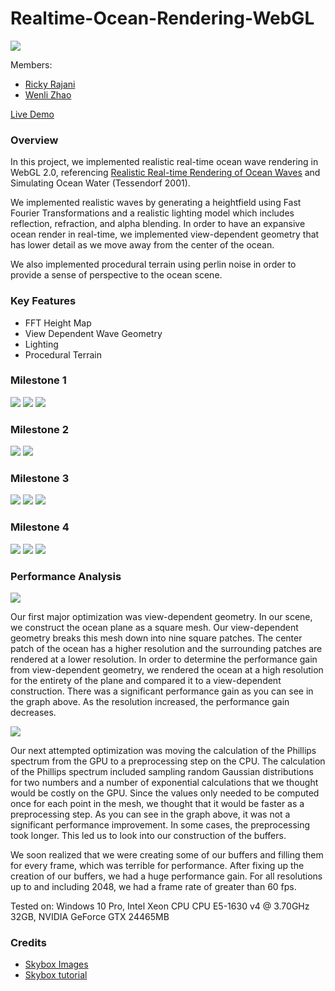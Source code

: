 # Realtime-Ocean-Rendering-WebGL

![](screenshots/Capture512.PNG)

Members: 
* [Ricky Rajani](https://github.com/rickyrajani)
* [Wenli Zhao](https://github.com/wpchop)

[Live Demo](http://rickyrajani.com/Realtime-Ocean-Rendering-WebGL/)

### Overview
In this project, we implemented realistic real-time ocean wave rendering in WebGL 2.0, referencing [Realistic Real-time Rendering of Ocean Waves](https://www.microsoft.com/en-us/research/wp-content/uploads/2016/12/rtwave.pdf) and Simulating Ocean Water (Tessendorf 2001). 

We implemented realistic waves by generating a heightfield using Fast Fourier Transformations and a realistic lighting model which includes reflection, refraction, and alpha blending. In order to have an expansive ocean render in real-time, we
implemented view-dependent geometry that has lower detail as we move away from the center of the ocean.

We also implemented procedural terrain using perlin noise in order to provide a sense of perspective to the ocean scene.

### Key Features

* FFT Height Map
* View Dependent Wave Geometry
* Lighting
* Procedural Terrain

### Milestone 1
![](screenshots/screenshot1.png)
![](screenshots/screenshot3.png)
![](screenshots/screenshot4.png)

### Milestone 2
![](screenshots/screenshot5.png)
![](screenshots/milestone2.png)

### Milestone 3
![](screenshots/Capture.PNG)
![](screenshots/Capture3.PNG)
![](screenshots/Capture4.PNG)

### Milestone 4
![](screenshots/wireframe1.png)
![](screenshots/largewaves.png)
![](screenshots/Capture1024.PNG)

### Performance Analysis
![](screenshots/chart1.png)

Our first major optimization was view-dependent geometry. In our scene, we construct the ocean plane as a square mesh. Our view-dependent geometry breaks this mesh down into nine square patches. The center patch of the ocean has a higher resolution and the surrounding patches are rendered at a lower resolution. In order to determine the performance gain from view-dependent geometry, we rendered the ocean at a high resolution for the entirety of the plane and compared it to a view-dependent construction. There was a significant performance gain as you can see in the graph above. As the resolution increased, the performance gain decreases.

![](screenshots/chart2.png)

Our next attempted optimization was moving the calculation of the Phillips spectrum from the GPU to a preprocessing step on the CPU. The calculation of the Phillips spectrum included sampling random Gaussian distributions for two numbers and a number of exponential calculations that we thought would be costly on the GPU. Since the values only needed to be computed once for each point in the mesh, we thought that it would be faster as a preprocessing step. As you can see in the graph above, it was not a significant performance improvement. In some cases, the preprocessing took longer. This led us to look into our construction of the buffers.

We soon realized that we were creating some of our buffers and filling them for every frame, which was terrible for performance. After fixing up the creation of our buffers, we had a huge performance gain. For all resolutions up to and including 2048, we had a frame rate of greater than 60 fps.

Tested on: Windows 10 Pro, Intel Xeon CPU CPU E5-1630 v4 @ 3.70GHz 32GB, NVIDIA GeForce GTX 24465MB 

### Credits

* [Skybox Images](http://www.custommapmakers.org/skyboxes.php)
* [Skybox tutorial](http://math.hws.edu/eck/cs424/notes2013/webgl/skybox-and-reflection/skybox.html)
